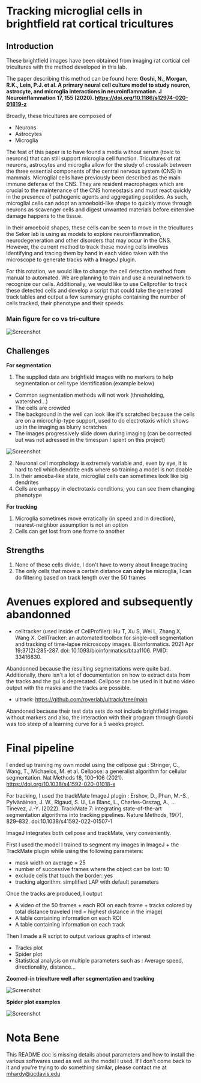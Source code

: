 # Tracking microglial cells in brightfield rat cortical tricultures
## Introduction

These brightfield images have been obtained from imaging rat cortical cell tricultures with the method developed in this lab.

The paper describing this method can be found here: **Goshi, N., Morgan, R.K., Lein, P.J. et al. A primary neural cell culture model to study neuron, astrocyte, and microglia interactions in neuroinflammation. J Neuroinflammation 17, 155 (2020). https://doi.org/10.1186/s12974-020-01819-z**

Broadly, these tricultures are composed of 
-  Neurons
-  Astrocytes
-  Microglia

The feat of this paper is to have found a media without serum (toxic to neurons) that can still support microglia cell function.
Tricultures of rat neurons, astrocytes and microglia allow for the study of crosstalk between the three essential components of the central nervous system (CNS) in mammals. Microglial cells have previously been described as the main immune defense of the CNS. They are resident macrophages which are crucial to the maintenance of the CNS homeostasis and must react quickly in the presence of pathogenic agents and aggregating peptides. As such, microglial cells can adopt an amoeboid-like shape to quickly move through neurons as scavenger cells and digest unwanted materials before extensive damage happens to the tissue.

In their amoeboid shapes, these cells can be seen to move in the tricultures the Seker lab is using as models to explore neuroinflammation, neurodegeneration and other disorders that may occur in the CNS. However, the current method to track these moving cells involves identifying and tracing them by hand in each video taken with the microscope to generate tracks with a ImageJ plugin.

For this rotation, we would like to change the cell detection method from manual to automated. We are planning to train and use a neural network to recognize our cells. Additionally, we would like to use Cellprofiler to track these detected cells and develop a script that could take the generated track tables and output a few summary graphs containing the number of cells tracked, their phenotype and their speeds.


### Main figure for co vs tri-culture

![Screenshot](data/tricoculturepaper.png)


## Challenges
**For segmentation**

1.  The supplied data are brighfield images with no markers to help segmentation or cell type identification (example below)
-  Common segmentation methods will not work (thresholding, watershed...)
-  The cells are crowded
-  The background in the well can look like it's scratched because the cells are on a microchip-type support, used to do electrotaxis which shows up in the imaging as blurry scratches
-  The images progressively slide down during imaging (can be corrected but was not adressed in the timespan I spent on this project)

![Screenshot](data/image.png)

2.  Neuronal cell morphology is extremely variable and, even by eye, it is hard to tell which dendrite ends where so training a model is not doable
3.  In their amoeba-like state, microglial cells can sometimes look like big dendrites
4.  Cells are unhappy in electrotaxis conditions, you can see them changing phenotype

**For tracking**

1.  Microglia sometimes move erratically (in speed and in direction), nearest-neighbor assumption is not an option
2.  Cells can get lost from one frame to another

## Strengths

1.  None of these cells divide, I don't have to worry about lineage tracing
2.  The only cells that move a certain distance **can only** be microglia, I can do filtering based on track length over the 50 frames

# Avenues explored and subsequently abandonned

-  celltracker (used inside of CellProfiler): Hu T, Xu S, Wei L, Zhang X, Wang X. CellTracker: an automated toolbox for single-cell segmentation and tracking of time-lapse microscopy images. Bioinformatics. 2021 Apr 19;37(2):285-287. doi: 10.1093/bioinformatics/btaa1106. PMID: 33416830.

Abandonned because the resulting segmentations were quite bad. Additionally, there isn't a lot of documentation on how to extract data from the tracks and the gui is deprecated. Cellpose can be used in it but no video output with the masks and the tracks are possible.

-  ultrack: https://github.com/royerlab/ultrack/tree/main

Abandoned because their test data sets do not include brightfield images without markers and also, the interaction with their program through Gurobi was too steep of a learning curve for a 5 weeks project.

# Final pipeline

I ended up training my own model using the cellpose gui : Stringer, C., Wang, T., Michaelos, M. et al. Cellpose: a generalist algorithm for cellular segmentation. Nat Methods 18, 100–106 (2021). https://doi.org/10.1038/s41592-020-01018-x

For tracking, I used the trackMate ImageJ plugin : Ershov, D., Phan, M.-S., Pylvänäinen, J. W., Rigaud, S. U., Le Blanc, L., Charles-Orszag, A., … Tinevez, J.-Y. (2022). TrackMate 7: integrating state-of-the-art segmentation algorithms into tracking pipelines. Nature Methods, 19(7), 829–832. doi:10.1038/s41592-022-01507-1

ImageJ integrates both cellpose and trackMate, very conveniently.

First I used the model I trained to segment my images in ImageJ + the TrackMate plugin while using the following parameters:
-  mask width on average = 25
-  number of successive frames where the object can be lost: 10
-  exclude cells that touch the border: yes
-  tracking algorithm: simplified LAP with default parameters

Once the tracks are produced, I output
-  A video of the 50 frames + each ROI on each frame + tracks colored by total distance traveled (red = highest distance in the image)
-  A table containing information on each ROI
-  A table containing information on each track

Then I made a R script to output various graphs of interest
-  Tracks plot
-  Spider plot
-  Statistical analysis on multiple parameters such as : Average speed, directionality, distance...

**Zoomed-in triculture well after segmentation and tracking**

![Screenshot](data/triculturetracked.png)

**Spider plot examples**

![Screenshot](data/spiderplot.png)

# Nota Bene

This README doc is missing details about parameters and how to install the various softwares used as well as the model I used.
If I don't come back to it and you're trying to do something similar, please contact me at mhardy@ucdavis.edu 





